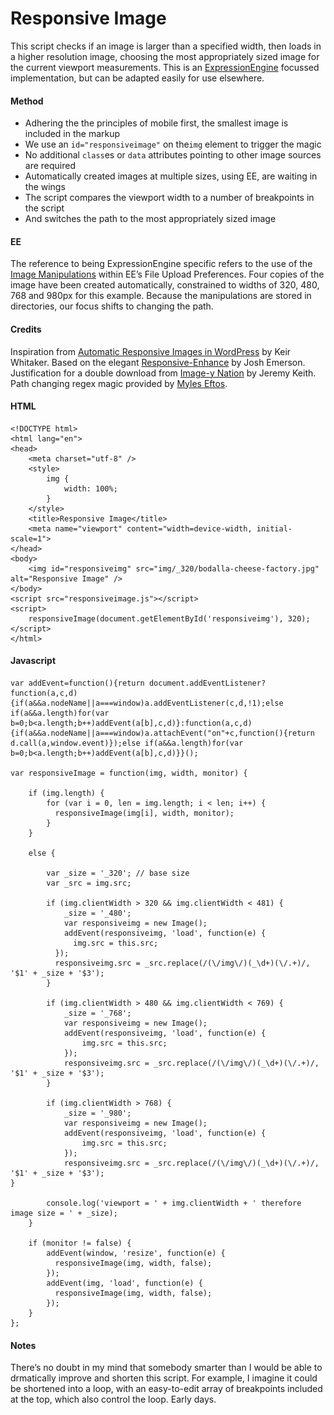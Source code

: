 # Responsive Image

This script checks if an image is larger than a specified width, then loads in a higher resolution image, choosing the most appropriately sized image for the current viewport measurements. This is an [ExpressionEngine](http://expressionengine.com/) focussed implementation, but can be adapted easily for use elsewhere.

#### Method

* Adhering the the principles of mobile first, the smallest image is included in the markup
* We use an `id="responsiveimage"` on the`img` element to trigger the magic
* No additional `class`es or `data` attributes pointing to other image sources are required
* Automatically created images at multiple sizes, using EE, are waiting in the wings
* The script compares the viewport width to a number of breakpoints in the script
* And switches the path to the most appropriately sized image

#### EE

The reference to being ExpressionEngine specific refers to the use of the [Image Manipulations](http://expressionengine.com/user_guide/cp/content/files/file_upload_preferences.html#image-manipulations) within EE’s File Upload Preferences. Four copies of the image have been created automatically, constrained to widths of 320, 480, 768 and 980px for this example. Because the manipulations are stored in directories, our focus shifts to changing the path.

#### Credits 

Inspiration from [Automatic Responsive Images in WordPress](http://viewportindustries.com/blog/automatic-responsive-images-in-wordpress/) by Keir Whitaker. Based on the elegant [Responsive-Enhance](https://github.com/joshje/Responsive-Enhance) by Josh Emerson. Justification for a double download from [Image-y Nation](http://adactio.com/journal/5208/) by Jeremy Keith. Path changing regex magic provided by [Myles Eftos](http://twitter.com/#!/madpilot).

#### HTML

    <!DOCTYPE html>
    <html lang="en">
    <head>
    	<meta charset="utf-8" />
    	<style>
    		img {
    		    width: 100%;
    		}
    	</style>
    	<title>Responsive Image</title>
    	<meta name="viewport" content="width=device-width, initial-scale=1">
    </head>
    <body>
    	<img id="responsiveimg" src="img/_320/bodalla-cheese-factory.jpg" alt="Responsive Image" />
    </body>
    <script src="responsiveimage.js"></script>
    <script>
    	responsiveImage(document.getElementById('responsiveimg'), 320);
    </script>
    </html>

#### Javascript

	var addEvent=function(){return document.addEventListener?function(a,c,d){if(a&&a.nodeName||a===window)a.addEventListener(c,d,!1);else if(a&&a.length)for(var b=0;b<a.length;b++)addEvent(a[b],c,d)}:function(a,c,d){if(a&&a.nodeName||a===window)a.attachEvent("on"+c,function(){return d.call(a,window.event)});else if(a&&a.length)for(var b=0;b<a.length;b++)addEvent(a[b],c,d)}}();
	
	var responsiveImage = function(img, width, monitor) {
		
		if (img.length) {
			for (var i = 0, len = img.length; i < len; i++) {
			  responsiveImage(img[i], width, monitor);
			}
		}
		
		else {
			
			var _size = '_320'; // base size
			var _src = img.src;
			
			if (img.clientWidth > 320 && img.clientWidth < 481) {
				_size = '_480';
				var responsiveimg = new Image();
				addEvent(responsiveimg, 'load', function(e) {
			      img.src = this.src;
			  });
			  responsiveimg.src = _src.replace(/(\/img\/)(_\d+)(\/.+)/, '$1' + _size + '$3');
			}
			
			if (img.clientWidth > 480 && img.clientWidth < 769) {
				_size = '_768';
				var responsiveimg = new Image();
				addEvent(responsiveimg, 'load', function(e) {
				    img.src = this.src;
				});
				responsiveimg.src = _src.replace(/(\/img\/)(_\d+)(\/.+)/, '$1' + _size + '$3');
			}
					
			if (img.clientWidth > 768) {
				_size = '_980';
				var responsiveimg = new Image();
				addEvent(responsiveimg, 'load', function(e) {
				    img.src = this.src;
				});
				responsiveimg.src = _src.replace(/(\/img\/)(_\d+)(\/.+)/, '$1' + _size + '$3');
	}
			
			console.log('viewport = ' + img.clientWidth + ' therefore image size = ' + _size);
		}
		
		if (monitor != false) {
			addEvent(window, 'resize', function(e) {
			  responsiveImage(img, width, false);
			});
			addEvent(img, 'load', function(e) {
			  responsiveImage(img, width, false);
			});
		}
	};

#### Notes

There’s no doubt in my mind that somebody smarter than I would be able to drmatically improve and shorten this script. For example, I imagine it could be shortened into a loop, with an easy-to-edit array of breakpoints included at the top, which also control the loop. Early days.